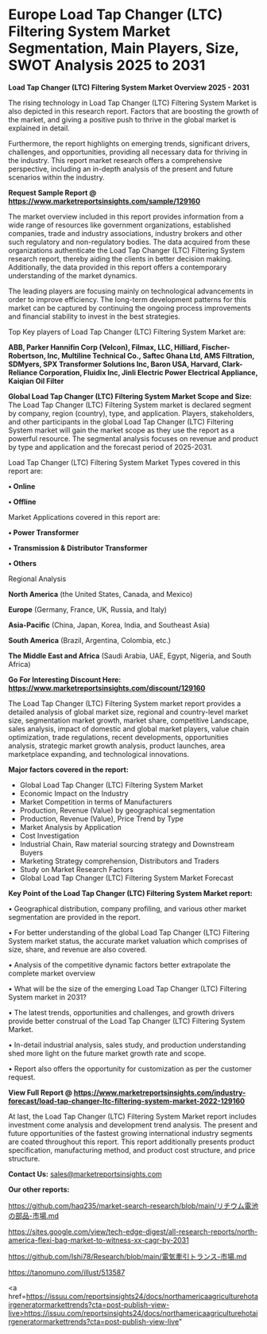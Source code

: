 # Europe Load Tap Changer (LTC) Filtering System Market Segmentation, Main Players, Size, SWOT Analysis 2025 to 2031

<Strong> Load Tap Changer (LTC) Filtering System Market Overview 2025 - 2031</strong>

The rising technology in Load Tap Changer (LTC) Filtering System Market is also depicted in this research report. Factors that are boosting the growth of the market, and giving a positive push to thrive in the global market is explained in detail.

Furthermore, the report highlights on emerging trends, significant drivers, challenges, and opportunities, providing all necessary data for thriving in the industry. This report market research offers a comprehensive perspective, including an in-depth analysis of the present and future scenarios within the industry.

<strong>Request Sample Report @ <a href=https://www.marketreportsinsights.com/sample/129160>https://www.marketreportsinsights.com/sample/129160</a></strong>

The market overview included in this report provides information from a wide range of resources like government organizations, established companies, trade and industry associations, industry brokers and other such regulatory and non-regulatory bodies. The data acquired from these organizations authenticate the Load Tap Changer (LTC) Filtering System research report, thereby aiding the clients in better decision making. Additionally, the data provided in this report offers a contemporary understanding of the market dynamics.

The leading players are focusing mainly on technological advancements in order to improve efficiency. The long-term development patterns for this market can be captured by continuing the ongoing process improvements and financial stability to invest in the best strategies.

Top Key players of Load Tap Changer (LTC) Filtering System Market are:

<strong>ABB, Parker Hannifin Corp (Velcon), Filmax, LLC, Hilliard, Fischer-Robertson, Inc, Multiline Technical Co., Saftec Ghana Ltd, AMS Filtration, SDMyers, SPX Transformer Solutions Inc, Baron USA, Harvard, Clark-Reliance Corporation, Fluidix Inc, Jinli Electric Power Electrical Appliance, Kaiqian Oil Filter</strong>

<strong><b>Global Load Tap Changer (LTC) Filtering System Market Scope and Size:</b></strong>
The Load Tap Changer (LTC) Filtering System market is declared segment by company, region (country), type, and application. Players, stakeholders, and other participants in the global Load Tap Changer (LTC) Filtering System market will gain the market scope as they use the report as a powerful resource. The segmental analysis focuses on revenue and product by type and application and the forecast period of 2025-2031.

Load Tap Changer (LTC) Filtering System Market Types covered in this report are:

<strong>• Online

• Offline</strong>

Market Applications covered in this report are:

<strong>• Power Transformer

• Transmission & Distributor Transformer

• Others</strong> 

Regional Analysis

<strong>North America</strong> (the United States, Canada, and Mexico)

<strong>Europe</strong> (Germany, France, UK, Russia, and Italy)

<strong>Asia-Pacific</strong> (China, Japan, Korea, India, and Southeast Asia)

<strong>South America</strong> (Brazil, Argentina, Colombia, etc.)

<strong>The Middle East and Africa</strong> (Saudi Arabia, UAE, Egypt, Nigeria, and South Africa)

<strong>Go For Interesting Discount Here: <a href=https://www.marketreportsinsights.com/discount/129160>https://www.marketreportsinsights.com/discount/129160</a></strong>

The Load Tap Changer (LTC) Filtering System market report provides a detailed analysis of global market size, regional and country-level market size, segmentation market growth, market share, competitive Landscape, sales analysis, impact of domestic and global market players, value chain optimization, trade regulations, recent developments, opportunities analysis, strategic market growth analysis, product launches, area marketplace expanding, and technological innovations.

<strong><b>Major factors covered in the report:</b></strong>
<ul>
  <li>Global Load Tap Changer (LTC) Filtering System Market </li>
  <li>Economic Impact on the Industry</li>
  <li>Market Competition in terms of Manufacturers</li>
  <li>Production, Revenue (Value) by geographical segmentation</li>
  <li>Production, Revenue (Value), Price Trend by Type</li>
  <li>Market Analysis by Application</li>
  <li>Cost Investigation</li>
  <li>Industrial Chain, Raw material sourcing strategy and Downstream Buyers</li>
  <li>Marketing Strategy comprehension, Distributors and Traders</li>
  <li>Study on Market Research Factors</li>
  <li>Global Load Tap Changer (LTC) Filtering System Market Forecast</li>
</ul>

<strong><b>Key Point of the Load Tap Changer (LTC) Filtering System Market report:</b></strong>

• Geographical distribution, company profiling, and various other market segmentation are provided in the report.

• For better understanding of the global Load Tap Changer (LTC) Filtering System market status, the accurate market valuation which comprises of size, share, and revenue are also covered.

• Analysis of the competitive dynamic factors better extrapolate the complete market overview

• What will be the size of the emerging Load Tap Changer (LTC) Filtering System market in 2031?

• The latest trends, opportunities and challenges, and growth drivers provide better construal of the Load Tap Changer (LTC) Filtering System Market.

• In-detail industrial analysis, sales study, and production understanding shed more light on the future market growth rate and scope.

• Report also offers the opportunity for customization as per the customer request.

<strong><b>View Full Report @ <a href=https://www.marketreportsinsights.com/industry-forecast/load-tap-changer-ltc-filtering-system-market-2022-129160>https://www.marketreportsinsights.com/industry-forecast/load-tap-changer-ltc-filtering-system-market-2022-129160</a></b></strong>


At last, the Load Tap Changer (LTC) Filtering System Market report includes investment come analysis and development trend analysis. The present and future opportunities of the fastest growing international industry segments are coated throughout this report. This report additionally presents product specification, manufacturing method, and product cost structure, and price structure.

<strong>Contact Us:</strong>
sales@marketreportsinsights.com

<strong>Our other reports:</strong>

<a href=https://github.com/haq235/market-search-research/blob/main/リチウム電池の部品-市場.md>https://github.com/haq235/market-search-research/blob/main/リチウム電池の部品-市場.md</a>

<a href=https://sites.google.com/view/tech-edge-digest/all-research-reports/north-america-flexi-bag-market-to-witness-xx-cagr-by-2031>https://sites.google.com/view/tech-edge-digest/all-research-reports/north-america-flexi-bag-market-to-witness-xx-cagr-by-2031</a>

<a href=https://github.com/Ishi78/Research/blob/main/電気牽引トランス-市場.md>https://github.com/Ishi78/Research/blob/main/電気牽引トランス-市場.md</a>

<a href=https://tanomuno.com/illust/513587>https://tanomuno.com/illust/513587</a>

<a href=https://issuu.com/reportsinsights24/docs/northamericaagriculturehotairgeneratormarkettrends?cta=post-publish-view-live>https://issuu.com/reportsinsights24/docs/northamericaagriculturehotairgeneratormarkettrends?cta=post-publish-view-live</a>"
